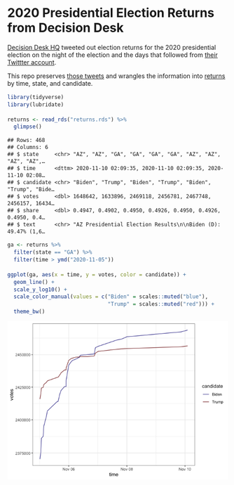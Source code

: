 
# 2020 Presidential Election Returns from Decision Desk

[Decision Desk HQ](https://decisiondeskhq.com) tweeted out election
returns for the 2020 presidential election on the night of the election
and the days that followed from [their Twittter
account](https://twitter.com/DecisionDeskHQ).

This repo preserves [those tweets](protected/decision-desk-timeline.csv)
and wrangles the information into [returns](returns.csv) by time, state,
and candidate.

``` r
library(tidyverse)
library(lubridate)

returns <- read_rds("returns.rds") %>%
  glimpse()
```

    ## Rows: 468
    ## Columns: 6
    ## $ state     <chr> "AZ", "AZ", "GA", "GA", "GA", "GA", "AZ", "AZ", "AZ", "AZ",…
    ## $ time      <dttm> 2020-11-10 02:09:35, 2020-11-10 02:09:35, 2020-11-10 02:08…
    ## $ candidate <chr> "Biden", "Trump", "Biden", "Trump", "Biden", "Trump", "Bide…
    ## $ votes     <dbl> 1648642, 1633896, 2469118, 2456781, 2467748, 2456157, 16434…
    ## $ share     <dbl> 0.4947, 0.4902, 0.4950, 0.4926, 0.4950, 0.4926, 0.4950, 0.4…
    ## $ text      <chr> "AZ Presidential Election Results\n\nBiden (D): 49.47% (1,6…

``` r
ga <- returns %>%
  filter(state == "GA") %>%
  filter(time > ymd("2020-11-05"))

ggplot(ga, aes(x = time, y = votes, color = candidate)) + 
  geom_line() + 
  scale_y_log10() + 
  scale_color_manual(values = c("Biden" = scales::muted("blue"),
                                "Trump" = scales::muted("red"))) + 
  theme_bw()
```

![](figures/ga-1.png)<!-- -->
